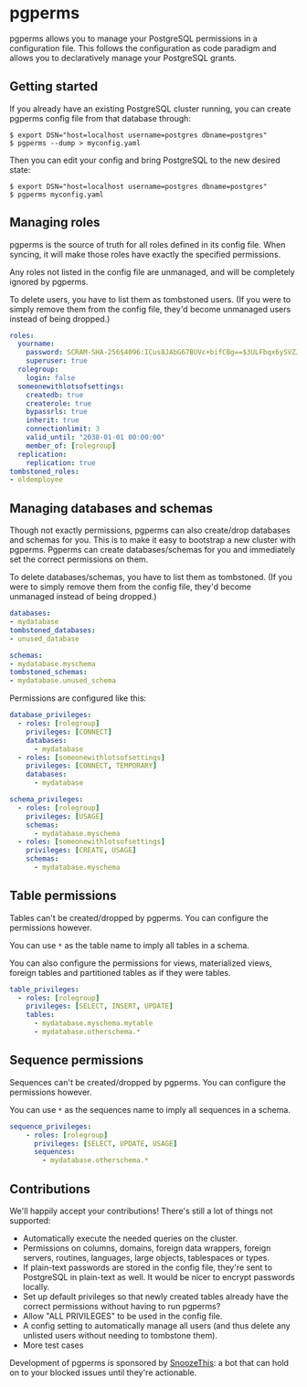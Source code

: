 # pgperms

pgperms allows you to manage your PostgreSQL permissions in a configuration file. This follows the configuration as code paradigm and allows you to declaratively manage your PostgreSQL grants.

## Getting started

If you already have an existing PostgreSQL cluster running, you can create pgperms config file from that database through:

```shell
$ export DSN="host=localhost username=postgres dbname=postgres"
$ pgperms --dump > myconfig.yaml
```

Then you can edit your config and bring PostgreSQL to the new desired state:

```shell
$ export DSN="host=localhost username=postgres dbname=postgres"
$ pgperms myconfig.yaml
```

## Managing roles

pgperms is the source of truth for all roles defined in its config file. When syncing, it will make those roles have exactly the specified permissions.

Any roles not listed in the config file are unmanaged, and will be completely ignored by pgperms.

To delete users, you have to list them as tombstoned users. (If you were to simply remove them from the config file, they'd become unmanaged users instead of being dropped.)

```yaml
roles:
  yourname:
    password: SCRAM-SHA-256$4096:ICus8JAbG67BUVc+bifCBg==$3ULFbqx6ySVZJr51b6DOVQIbqy3GxrsHyxb/+JD0pag=:TJyct6ApBeiTdr+z7RP8CXtTOO5w+iK3NEervm9Ezb0=
    superuser: true
  rolegroup:
    login: false
  someonewithlotsofsettings:
    createdb: true
    createrole: true
    bypassrls: true
    inherit: true
    connectionlimit: 3
    valid_until: "2038-01-01 00:00:00"
    member_of: [rolegroup]
  replication:
    replication: true
tombstoned_roles:
- oldemployee
```

## Managing databases and schemas

Though not exactly permissions, pgperms can also create/drop databases and schemas for you. This is to make it easy to bootstrap a new cluster with pgperms. Pgperms can create databases/schemas for you and immediately set the correct permissions on them.

To delete databases/schemas, you have to list them as tombstoned. (If you were to simply remove them from the config file, they'd become unmanaged instead of being dropped.)

```yaml
databases:
- mydatabase
tombstoned_databases:
- unused_database

schemas:
- mydatabase.myschema
tombstoned_schemas:
- mydatabase.unused_schema
```

Permissions are configured like this:

```yaml
database_privileges:
  - roles: [rolegroup]
    privileges: [CONNECT]
    databases:
      - mydatabase
  - roles: [someonewithlotsofsettings]
    privileges: [CONNECT, TEMPORARY]
    databases:
      - mydatabase

schema_privileges:
  - roles: [rolegroup]
    privileges: [USAGE]
    schemas:
      - mydatabase.myschema
  - roles: [someonewithlotsofsettings]
    privileges: [CREATE, USAGE]
    schemas:
      - mydatabase.myschema
```

## Table permissions

Tables can't be created/dropped by pgperms. You can configure the permissions however.

You can use `*` as the table name to imply all tables in a schema.

You can also configure the permissions for views, materialized views, foreign tables and partitioned tables as if they were tables.

```yaml
table_privileges:
  - roles: [rolegroup]
    privileges: [SELECT, INSERT, UPDATE]
    tables:
      - mydatabase.myschema.mytable
      - mydatabase.otherschema.*
```

## Sequence permissions

Sequences can't be created/dropped by pgperms. You can configure the permissions however.

You can use `*` as the sequences name to imply all sequences in a schema.

```yaml
sequence_privileges:
    - roles: [rolegroup]
      privileges: [SELECT, UPDATE, USAGE]
      sequences:
        - mydatabase.otherschema.*
```

## Contributions

We'll happily accept your contributions! There's still a lot of things not supported:

- Automatically execute the needed queries on the cluster.
- Permissions on columns, domains, foreign data wrappers, foreign servers, routines, languages, large objects, tablespaces or types.
- If plain-text passwords are stored in the config file, they're sent to PostgreSQL in plain-text as well. It would be nicer to encrypt passwords locally.
- Set up default privileges so that newly created tables already have the correct permissions without having to run pgperms?
- Allow "ALL PRIVILEGES" to be used in the config file.
- A config setting to automatically manage all users (and thus delete any unlisted users without needing to tombstone them).
- More test cases

Development of pgperms is sponsored by [SnoozeThis](http://www.snoozethis.com/): a bot that can hold on to your blocked issues until they're actionable.
